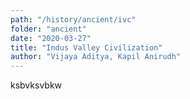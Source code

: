```yaml
---
path: "/history/ancient/ivc"
folder: "ancient"
date: "2020-03-27"
title: "Indus Valley Civilization"
author: "Vijaya Aditya, Kapil Anirudh"
---
```




ksbvksvbkw